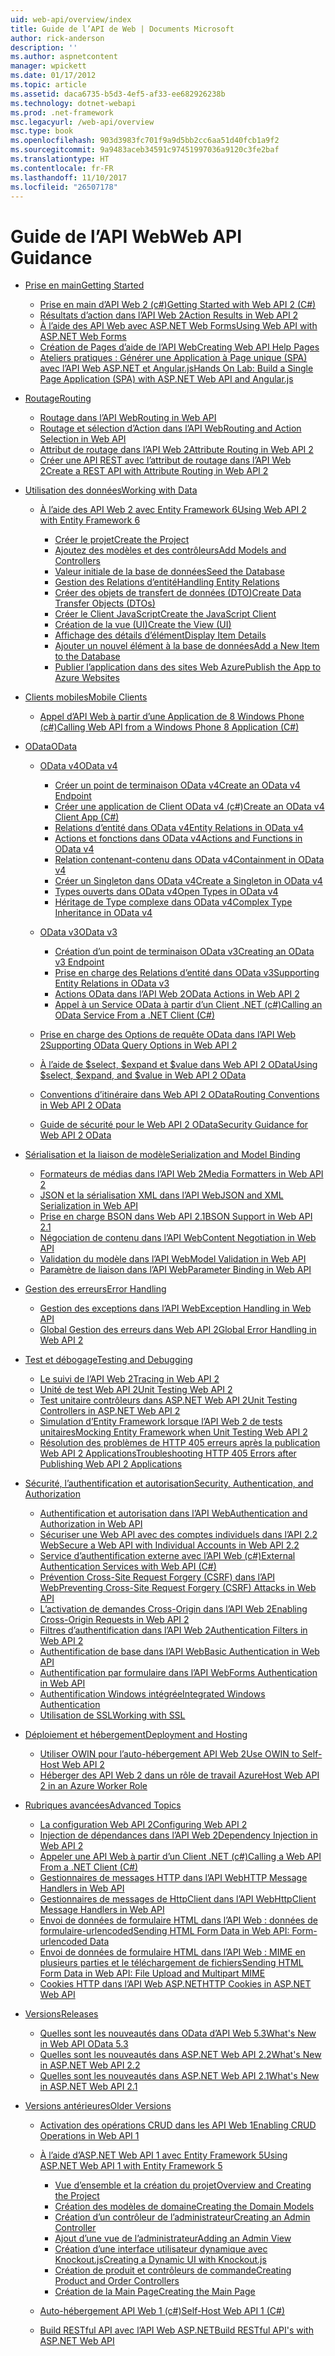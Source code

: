 ```yaml
---
uid: web-api/overview/index
title: Guide de l’API de Web | Documents Microsoft
author: rick-anderson
description: ''
ms.author: aspnetcontent
manager: wpickett
ms.date: 01/17/2012
ms.topic: article
ms.assetid: daca6735-b5d3-4ef5-af33-ee682926238b
ms.technology: dotnet-webapi
ms.prod: .net-framework
msc.legacyurl: /web-api/overview
msc.type: book
ms.openlocfilehash: 903d3983fc701f9a9d5bb2cc6aa51d40fcb1a9f2
ms.sourcegitcommit: 9a9483aceb34591c97451997036a9120c3fe2baf
ms.translationtype: HT
ms.contentlocale: fr-FR
ms.lasthandoff: 11/10/2017
ms.locfileid: "26507178"
---
```

<a name="web-api-guidance"></a><span data-ttu-id="b3752-102">Guide de l’API Web</span><span class="sxs-lookup"><span data-stu-id="b3752-102">Web API Guidance</span></span>
====================
- [<span data-ttu-id="b3752-103">Prise en main</span><span class="sxs-lookup"><span data-stu-id="b3752-103">Getting Started</span></span>](getting-started-with-aspnet-web-api/index.md)

    - [<span data-ttu-id="b3752-104">Prise en main d’API Web 2 (c#)</span><span class="sxs-lookup"><span data-stu-id="b3752-104">Getting Started with Web API 2 (C#)</span></span>](getting-started-with-aspnet-web-api/tutorial-your-first-web-api.md)
    - [<span data-ttu-id="b3752-105">Résultats d’action dans l’API Web 2</span><span class="sxs-lookup"><span data-stu-id="b3752-105">Action Results in Web API 2</span></span>](getting-started-with-aspnet-web-api/action-results.md)
    - [<span data-ttu-id="b3752-106">À l’aide des API Web avec ASP.NET Web Forms</span><span class="sxs-lookup"><span data-stu-id="b3752-106">Using Web API with ASP.NET Web Forms</span></span>](getting-started-with-aspnet-web-api/using-web-api-with-aspnet-web-forms.md)
    - [<span data-ttu-id="b3752-107">Création de Pages d’aide de l’API Web</span><span class="sxs-lookup"><span data-stu-id="b3752-107">Creating Web API Help Pages</span></span>](getting-started-with-aspnet-web-api/creating-api-help-pages.md)
    - [<span data-ttu-id="b3752-108">Ateliers pratiques : Générer une Application à Page unique (SPA) avec l’API Web ASP.NET et Angular.js</span><span class="sxs-lookup"><span data-stu-id="b3752-108">Hands On Lab: Build a Single Page Application (SPA) with ASP.NET Web API and Angular.js</span></span>](getting-started-with-aspnet-web-api/build-a-single-page-application-spa-with-aspnet-web-api-and-angularjs.md)
- [<span data-ttu-id="b3752-109">Routage</span><span class="sxs-lookup"><span data-stu-id="b3752-109">Routing</span></span>](web-api-routing-and-actions/index.md)

    - [<span data-ttu-id="b3752-110">Routage dans l’API Web</span><span class="sxs-lookup"><span data-stu-id="b3752-110">Routing in Web API</span></span>](web-api-routing-and-actions/routing-in-aspnet-web-api.md)
    - [<span data-ttu-id="b3752-111">Routage et sélection d’Action dans l’API Web</span><span class="sxs-lookup"><span data-stu-id="b3752-111">Routing and Action Selection in Web API</span></span>](web-api-routing-and-actions/routing-and-action-selection.md)
    - [<span data-ttu-id="b3752-112">Attribut de routage dans l’API Web 2</span><span class="sxs-lookup"><span data-stu-id="b3752-112">Attribute Routing in Web API 2</span></span>](web-api-routing-and-actions/attribute-routing-in-web-api-2.md)
    - [<span data-ttu-id="b3752-113">Créer une API REST avec l’attribut de routage dans l’API Web 2</span><span class="sxs-lookup"><span data-stu-id="b3752-113">Create a REST API with Attribute Routing in Web API 2</span></span>](web-api-routing-and-actions/create-a-rest-api-with-attribute-routing.md)
- [<span data-ttu-id="b3752-114">Utilisation des données</span><span class="sxs-lookup"><span data-stu-id="b3752-114">Working with Data</span></span>](data/index.md)

    - [<span data-ttu-id="b3752-115">À l’aide des API Web 2 avec Entity Framework 6</span><span class="sxs-lookup"><span data-stu-id="b3752-115">Using Web API 2 with Entity Framework 6</span></span>](data/using-web-api-with-entity-framework/index.md)

        - [<span data-ttu-id="b3752-116">Créer le projet</span><span class="sxs-lookup"><span data-stu-id="b3752-116">Create the Project</span></span>](data/using-web-api-with-entity-framework/part-1.md)
        - [<span data-ttu-id="b3752-117">Ajoutez des modèles et des contrôleurs</span><span class="sxs-lookup"><span data-stu-id="b3752-117">Add Models and Controllers</span></span>](data/using-web-api-with-entity-framework/part-2.md)
        - [<span data-ttu-id="b3752-118">Valeur initiale de la base de données</span><span class="sxs-lookup"><span data-stu-id="b3752-118">Seed the Database</span></span>](data/using-web-api-with-entity-framework/part-3.md)
        - [<span data-ttu-id="b3752-119">Gestion des Relations d’entité</span><span class="sxs-lookup"><span data-stu-id="b3752-119">Handling Entity Relations</span></span>](data/using-web-api-with-entity-framework/part-4.md)
        - [<span data-ttu-id="b3752-120">Créer des objets de transfert de données (DTO)</span><span class="sxs-lookup"><span data-stu-id="b3752-120">Create Data Transfer Objects (DTOs)</span></span>](data/using-web-api-with-entity-framework/part-5.md)
        - [<span data-ttu-id="b3752-121">Créer le Client JavaScript</span><span class="sxs-lookup"><span data-stu-id="b3752-121">Create the JavaScript Client</span></span>](data/using-web-api-with-entity-framework/part-6.md)
        - [<span data-ttu-id="b3752-122">Création de la vue (UI)</span><span class="sxs-lookup"><span data-stu-id="b3752-122">Create the View (UI)</span></span>](data/using-web-api-with-entity-framework/part-7.md)
        - [<span data-ttu-id="b3752-123">Affichage des détails d’élément</span><span class="sxs-lookup"><span data-stu-id="b3752-123">Display Item Details</span></span>](data/using-web-api-with-entity-framework/part-8.md)
        - [<span data-ttu-id="b3752-124">Ajouter un nouvel élément à la base de données</span><span class="sxs-lookup"><span data-stu-id="b3752-124">Add a New Item to the Database</span></span>](data/using-web-api-with-entity-framework/part-9.md)
        - [<span data-ttu-id="b3752-125">Publier l’application dans des sites Web Azure</span><span class="sxs-lookup"><span data-stu-id="b3752-125">Publish the App to Azure Websites</span></span>](data/using-web-api-with-entity-framework/part-10.md)
- [<span data-ttu-id="b3752-126">Clients mobiles</span><span class="sxs-lookup"><span data-stu-id="b3752-126">Mobile Clients</span></span>](mobile-clients/index.md)

    - [<span data-ttu-id="b3752-127">Appel d’API Web à partir d’une Application de 8 Windows Phone (c#)</span><span class="sxs-lookup"><span data-stu-id="b3752-127">Calling Web API from a Windows Phone 8 Application (C#)</span></span>](mobile-clients/calling-web-api-from-a-windows-phone-8-application.md)
- [<span data-ttu-id="b3752-128">OData</span><span class="sxs-lookup"><span data-stu-id="b3752-128">OData</span></span>](odata-support-in-aspnet-web-api/index.md)

    - [<span data-ttu-id="b3752-129">OData v4</span><span class="sxs-lookup"><span data-stu-id="b3752-129">OData v4</span></span>](odata-support-in-aspnet-web-api/odata-v4/index.md)

        - [<span data-ttu-id="b3752-130">Créer un point de terminaison OData v4</span><span class="sxs-lookup"><span data-stu-id="b3752-130">Create an OData v4 Endpoint</span></span>](odata-support-in-aspnet-web-api/odata-v4/create-an-odata-v4-endpoint.md)
        - [<span data-ttu-id="b3752-131">Créer une application de Client OData v4 (c#)</span><span class="sxs-lookup"><span data-stu-id="b3752-131">Create an OData v4 Client App (C#)</span></span>](odata-support-in-aspnet-web-api/odata-v4/create-an-odata-v4-client-app.md)
        - [<span data-ttu-id="b3752-132">Relations d’entité dans OData v4</span><span class="sxs-lookup"><span data-stu-id="b3752-132">Entity Relations in OData v4</span></span>](odata-support-in-aspnet-web-api/odata-v4/entity-relations-in-odata-v4.md)
        - [<span data-ttu-id="b3752-133">Actions et fonctions dans OData v4</span><span class="sxs-lookup"><span data-stu-id="b3752-133">Actions and Functions in OData v4</span></span>](odata-support-in-aspnet-web-api/odata-v4/odata-actions-and-functions.md)
        - [<span data-ttu-id="b3752-134">Relation contenant-contenu dans OData v4</span><span class="sxs-lookup"><span data-stu-id="b3752-134">Containment in OData v4</span></span>](odata-support-in-aspnet-web-api/odata-v4/odata-containment-in-web-api-22.md)
        - [<span data-ttu-id="b3752-135">Créer un Singleton dans OData v4</span><span class="sxs-lookup"><span data-stu-id="b3752-135">Create a Singleton in OData v4</span></span>](odata-support-in-aspnet-web-api/odata-v4/using-a-singleton-in-an-odata-endpoint-in-web-api-22.md)
        - [<span data-ttu-id="b3752-136">Types ouverts dans OData v4</span><span class="sxs-lookup"><span data-stu-id="b3752-136">Open Types in OData v4</span></span>](odata-support-in-aspnet-web-api/odata-v4/use-open-types-in-odata-v4.md)
        - [<span data-ttu-id="b3752-137">Héritage de Type complexe dans OData v4</span><span class="sxs-lookup"><span data-stu-id="b3752-137">Complex Type Inheritance in OData v4</span></span>](odata-support-in-aspnet-web-api/odata-v4/complex-type-inheritance-in-odata-v4.md)
    - [<span data-ttu-id="b3752-138">OData v3</span><span class="sxs-lookup"><span data-stu-id="b3752-138">OData v3</span></span>](odata-support-in-aspnet-web-api/odata-v3/index.md)

        - [<span data-ttu-id="b3752-139">Création d’un point de terminaison OData v3</span><span class="sxs-lookup"><span data-stu-id="b3752-139">Creating an OData v3 Endpoint</span></span>](odata-support-in-aspnet-web-api/odata-v3/creating-an-odata-endpoint.md)
        - [<span data-ttu-id="b3752-140">Prise en charge des Relations d’entité dans OData v3</span><span class="sxs-lookup"><span data-stu-id="b3752-140">Supporting Entity Relations in OData v3</span></span>](odata-support-in-aspnet-web-api/odata-v3/working-with-entity-relations.md)
        - [<span data-ttu-id="b3752-141">Actions OData dans l’API Web 2</span><span class="sxs-lookup"><span data-stu-id="b3752-141">OData Actions in Web API 2</span></span>](odata-support-in-aspnet-web-api/odata-v3/odata-actions.md)
        - [<span data-ttu-id="b3752-142">Appel à un Service OData à partir d’un Client .NET (c#)</span><span class="sxs-lookup"><span data-stu-id="b3752-142">Calling an OData Service From a .NET Client (C#)</span></span>](odata-support-in-aspnet-web-api/odata-v3/calling-an-odata-service-from-a-net-client.md)
    - [<span data-ttu-id="b3752-143">Prise en charge des Options de requête OData dans l’API Web 2</span><span class="sxs-lookup"><span data-stu-id="b3752-143">Supporting OData Query Options in Web API 2</span></span>](odata-support-in-aspnet-web-api/supporting-odata-query-options.md)
    - [<span data-ttu-id="b3752-144">À l’aide de $select, $expand et $value dans Web API 2 OData</span><span class="sxs-lookup"><span data-stu-id="b3752-144">Using $select, $expand, and $value in Web API 2 OData</span></span>](odata-support-in-aspnet-web-api/using-select-expand-and-value.md)
    - [<span data-ttu-id="b3752-145">Conventions d’itinéraire dans Web API 2 OData</span><span class="sxs-lookup"><span data-stu-id="b3752-145">Routing Conventions in Web API 2 OData</span></span>](odata-support-in-aspnet-web-api/odata-routing-conventions.md)
    - [<span data-ttu-id="b3752-146">Guide de sécurité pour le Web API 2 OData</span><span class="sxs-lookup"><span data-stu-id="b3752-146">Security Guidance for Web API 2 OData</span></span>](odata-support-in-aspnet-web-api/odata-security-guidance.md)
- [<span data-ttu-id="b3752-147">Sérialisation et la liaison de modèle</span><span class="sxs-lookup"><span data-stu-id="b3752-147">Serialization and Model Binding</span></span>](formats-and-model-binding/index.md)

    - [<span data-ttu-id="b3752-148">Formateurs de médias dans l’API Web 2</span><span class="sxs-lookup"><span data-stu-id="b3752-148">Media Formatters in Web API 2</span></span>](formats-and-model-binding/media-formatters.md)
    - [<span data-ttu-id="b3752-149">JSON et la sérialisation XML dans l’API Web</span><span class="sxs-lookup"><span data-stu-id="b3752-149">JSON and XML Serialization in Web API</span></span>](formats-and-model-binding/json-and-xml-serialization.md)
    - [<span data-ttu-id="b3752-150">Prise en charge BSON dans Web API 2.1</span><span class="sxs-lookup"><span data-stu-id="b3752-150">BSON Support in Web API 2.1</span></span>](formats-and-model-binding/bson-support-in-web-api-21.md)
    - [<span data-ttu-id="b3752-151">Négociation de contenu dans l’API Web</span><span class="sxs-lookup"><span data-stu-id="b3752-151">Content Negotiation in Web API</span></span>](formats-and-model-binding/content-negotiation.md)
    - [<span data-ttu-id="b3752-152">Validation du modèle dans l’API Web</span><span class="sxs-lookup"><span data-stu-id="b3752-152">Model Validation in Web API</span></span>](formats-and-model-binding/model-validation-in-aspnet-web-api.md)
    - [<span data-ttu-id="b3752-153">Paramètre de liaison dans l’API Web</span><span class="sxs-lookup"><span data-stu-id="b3752-153">Parameter Binding in Web API</span></span>](formats-and-model-binding/parameter-binding-in-aspnet-web-api.md)
- [<span data-ttu-id="b3752-154">Gestion des erreurs</span><span class="sxs-lookup"><span data-stu-id="b3752-154">Error Handling</span></span>](error-handling/index.md)

    - [<span data-ttu-id="b3752-155">Gestion des exceptions dans l’API Web</span><span class="sxs-lookup"><span data-stu-id="b3752-155">Exception Handling in Web API</span></span>](error-handling/exception-handling.md)
    - [<span data-ttu-id="b3752-156">Global Gestion des erreurs dans Web API 2</span><span class="sxs-lookup"><span data-stu-id="b3752-156">Global Error Handling in Web API 2</span></span>](error-handling/web-api-global-error-handling.md)
- [<span data-ttu-id="b3752-157">Test et débogage</span><span class="sxs-lookup"><span data-stu-id="b3752-157">Testing and Debugging</span></span>](testing-and-debugging/index.md)

    - [<span data-ttu-id="b3752-158">Le suivi de l’API Web 2</span><span class="sxs-lookup"><span data-stu-id="b3752-158">Tracing in Web API 2</span></span>](testing-and-debugging/tracing-in-aspnet-web-api.md)
    - [<span data-ttu-id="b3752-159">Unité de test Web API 2</span><span class="sxs-lookup"><span data-stu-id="b3752-159">Unit Testing Web API 2</span></span>](testing-and-debugging/unit-testing-with-aspnet-web-api.md)
    - [<span data-ttu-id="b3752-160">Test unitaire contrôleurs dans ASP.NET Web API 2</span><span class="sxs-lookup"><span data-stu-id="b3752-160">Unit Testing Controllers in ASP.NET Web API 2</span></span>](testing-and-debugging/unit-testing-controllers-in-web-api.md)
    - [<span data-ttu-id="b3752-161">Simulation d’Entity Framework lorsque l’API Web 2 de tests unitaires</span><span class="sxs-lookup"><span data-stu-id="b3752-161">Mocking Entity Framework when Unit Testing Web API 2</span></span>](testing-and-debugging/mocking-entity-framework-when-unit-testing-aspnet-web-api-2.md)
    - [<span data-ttu-id="b3752-162">Résolution des problèmes de HTTP 405 erreurs après la publication Web API 2 Applications</span><span class="sxs-lookup"><span data-stu-id="b3752-162">Troubleshooting HTTP 405 Errors after Publishing Web API 2 Applications</span></span>](testing-and-debugging/troubleshooting-http-405-errors-after-publishing-web-api-applications.md)
- [<span data-ttu-id="b3752-163">Sécurité, l’authentification et autorisation</span><span class="sxs-lookup"><span data-stu-id="b3752-163">Security, Authentication, and Authorization</span></span>](security/index.md)

    - [<span data-ttu-id="b3752-164">Authentification et autorisation dans l’API Web</span><span class="sxs-lookup"><span data-stu-id="b3752-164">Authentication and Authorization in Web API</span></span>](security/authentication-and-authorization-in-aspnet-web-api.md)
    - [<span data-ttu-id="b3752-165">Sécuriser une Web API avec des comptes individuels dans l’API 2.2 Web</span><span class="sxs-lookup"><span data-stu-id="b3752-165">Secure a Web API with Individual Accounts in Web API 2.2</span></span>](security/individual-accounts-in-web-api.md)
    - [<span data-ttu-id="b3752-166">Service d’authentification externe avec l’API Web (c#)</span><span class="sxs-lookup"><span data-stu-id="b3752-166">External Authentication Services with Web API (C#)</span></span>](security/external-authentication-services.md)
    - [<span data-ttu-id="b3752-167">Prévention Cross-Site Request Forgery (CSRF) dans l’API Web</span><span class="sxs-lookup"><span data-stu-id="b3752-167">Preventing Cross-Site Request Forgery (CSRF) Attacks in Web API</span></span>](security/preventing-cross-site-request-forgery-csrf-attacks.md)
    - [<span data-ttu-id="b3752-168">L’activation de demandes Cross-Origin dans l’API Web 2</span><span class="sxs-lookup"><span data-stu-id="b3752-168">Enabling Cross-Origin Requests in Web API 2</span></span>](security/enabling-cross-origin-requests-in-web-api.md)
    - [<span data-ttu-id="b3752-169">Filtres d’authentification dans l’API Web 2</span><span class="sxs-lookup"><span data-stu-id="b3752-169">Authentication Filters in Web API 2</span></span>](security/authentication-filters.md)
    - [<span data-ttu-id="b3752-170">Authentification de base dans l’API Web</span><span class="sxs-lookup"><span data-stu-id="b3752-170">Basic Authentication in Web API</span></span>](security/basic-authentication.md)
    - [<span data-ttu-id="b3752-171">Authentification par formulaire dans l’API Web</span><span class="sxs-lookup"><span data-stu-id="b3752-171">Forms Authentication in Web API</span></span>](security/forms-authentication.md)
    - [<span data-ttu-id="b3752-172">Authentification Windows intégrée</span><span class="sxs-lookup"><span data-stu-id="b3752-172">Integrated Windows Authentication</span></span>](security/integrated-windows-authentication.md)
    - [<span data-ttu-id="b3752-173">Utilisation de SSL</span><span class="sxs-lookup"><span data-stu-id="b3752-173">Working with SSL</span></span>](security/working-with-ssl-in-web-api.md)
- [<span data-ttu-id="b3752-174">Déploiement et hébergement</span><span class="sxs-lookup"><span data-stu-id="b3752-174">Deployment and Hosting</span></span>](hosting-aspnet-web-api/index.md)

    - [<span data-ttu-id="b3752-175">Utiliser OWIN pour l’auto-hébergement API Web 2</span><span class="sxs-lookup"><span data-stu-id="b3752-175">Use OWIN to Self-Host Web API 2</span></span>](hosting-aspnet-web-api/use-owin-to-self-host-web-api.md)
    - [<span data-ttu-id="b3752-176">Héberger des API Web 2 dans un rôle de travail Azure</span><span class="sxs-lookup"><span data-stu-id="b3752-176">Host Web API 2 in an Azure Worker Role</span></span>](hosting-aspnet-web-api/host-aspnet-web-api-in-an-azure-worker-role.md)
- [<span data-ttu-id="b3752-177">Rubriques avancées</span><span class="sxs-lookup"><span data-stu-id="b3752-177">Advanced Topics</span></span>](advanced/index.md)

    - [<span data-ttu-id="b3752-178">La configuration Web API 2</span><span class="sxs-lookup"><span data-stu-id="b3752-178">Configuring Web API 2</span></span>](advanced/configuring-aspnet-web-api.md)
    - [<span data-ttu-id="b3752-179">Injection de dépendances dans l’API Web 2</span><span class="sxs-lookup"><span data-stu-id="b3752-179">Dependency Injection in Web API 2</span></span>](advanced/dependency-injection.md)
    - [<span data-ttu-id="b3752-180">Appeler une API Web à partir d’un Client .NET (c#)</span><span class="sxs-lookup"><span data-stu-id="b3752-180">Calling a Web API From a .NET Client (C#)</span></span>](advanced/calling-a-web-api-from-a-net-client.md)
    - [<span data-ttu-id="b3752-181">Gestionnaires de messages HTTP dans l’API Web</span><span class="sxs-lookup"><span data-stu-id="b3752-181">HTTP Message Handlers in Web API</span></span>](advanced/http-message-handlers.md)
    - [<span data-ttu-id="b3752-182">Gestionnaires de messages de HttpClient dans l’API Web</span><span class="sxs-lookup"><span data-stu-id="b3752-182">HttpClient Message Handlers in Web API</span></span>](advanced/httpclient-message-handlers.md)
    - [<span data-ttu-id="b3752-183">Envoi de données de formulaire HTML dans l’API Web : données de formulaire-urlencoded</span><span class="sxs-lookup"><span data-stu-id="b3752-183">Sending HTML Form Data in Web API: Form-urlencoded Data</span></span>](advanced/sending-html-form-data-part-1.md)
    - [<span data-ttu-id="b3752-184">Envoi de données de formulaire HTML dans l’API Web : MIME en plusieurs parties et le téléchargement de fichiers</span><span class="sxs-lookup"><span data-stu-id="b3752-184">Sending HTML Form Data in Web API: File Upload and Multipart MIME</span></span>](advanced/sending-html-form-data-part-2.md)
    - [<span data-ttu-id="b3752-185">Cookies HTTP dans l’API Web ASP.NET</span><span class="sxs-lookup"><span data-stu-id="b3752-185">HTTP Cookies in ASP.NET Web API</span></span>](advanced/http-cookies.md)
- [<span data-ttu-id="b3752-186">Versions</span><span class="sxs-lookup"><span data-stu-id="b3752-186">Releases</span></span>](releases/index.md)

    - [<span data-ttu-id="b3752-187">Quelles sont les nouveautés dans OData d’API Web 5.3</span><span class="sxs-lookup"><span data-stu-id="b3752-187">What's New in Web API OData 5.3</span></span>](releases/whats-new-in-aspnet-web-api-odata-53.md)
    - [<span data-ttu-id="b3752-188">Quelles sont les nouveautés dans ASP.NET Web API 2.2</span><span class="sxs-lookup"><span data-stu-id="b3752-188">What's New in ASP.NET Web API 2.2</span></span>](releases/whats-new-in-aspnet-web-api-22.md)
    - [<span data-ttu-id="b3752-189">Quelles sont les nouveautés dans ASP.NET Web API 2.1</span><span class="sxs-lookup"><span data-stu-id="b3752-189">What's New in ASP.NET Web API 2.1</span></span>](releases/whats-new-in-aspnet-web-api-21.md)
- [<span data-ttu-id="b3752-190">Versions antérieures</span><span class="sxs-lookup"><span data-stu-id="b3752-190">Older Versions</span></span>](older-versions/index.md)

    - [<span data-ttu-id="b3752-191">Activation des opérations CRUD dans les API Web 1</span><span class="sxs-lookup"><span data-stu-id="b3752-191">Enabling CRUD Operations in Web API 1</span></span>](older-versions/creating-a-web-api-that-supports-crud-operations.md)
    - [<span data-ttu-id="b3752-192">À l’aide d’ASP.NET Web API 1 avec Entity Framework 5</span><span class="sxs-lookup"><span data-stu-id="b3752-192">Using ASP.NET Web API 1 with Entity Framework 5</span></span>](older-versions/using-web-api-1-with-entity-framework-5/index.md)

        - [<span data-ttu-id="b3752-193">Vue d’ensemble et la création du projet</span><span class="sxs-lookup"><span data-stu-id="b3752-193">Overview and Creating the Project</span></span>](older-versions/using-web-api-1-with-entity-framework-5/using-web-api-with-entity-framework-part-1.md)
        - [<span data-ttu-id="b3752-194">Création des modèles de domaine</span><span class="sxs-lookup"><span data-stu-id="b3752-194">Creating the Domain Models</span></span>](older-versions/using-web-api-1-with-entity-framework-5/using-web-api-with-entity-framework-part-2.md)
        - [<span data-ttu-id="b3752-195">Création d’un contrôleur de l’administrateur</span><span class="sxs-lookup"><span data-stu-id="b3752-195">Creating an Admin Controller</span></span>](older-versions/using-web-api-1-with-entity-framework-5/using-web-api-with-entity-framework-part-3.md)
        - [<span data-ttu-id="b3752-196">Ajout d’une vue de l’administrateur</span><span class="sxs-lookup"><span data-stu-id="b3752-196">Adding an Admin View</span></span>](older-versions/using-web-api-1-with-entity-framework-5/using-web-api-with-entity-framework-part-4.md)
        - [<span data-ttu-id="b3752-197">Création d’une interface utilisateur dynamique avec Knockout.js</span><span class="sxs-lookup"><span data-stu-id="b3752-197">Creating a Dynamic UI with Knockout.js</span></span>](older-versions/using-web-api-1-with-entity-framework-5/using-web-api-with-entity-framework-part-5.md)
        - [<span data-ttu-id="b3752-198">Création de produit et contrôleurs de commande</span><span class="sxs-lookup"><span data-stu-id="b3752-198">Creating Product and Order Controllers</span></span>](older-versions/using-web-api-1-with-entity-framework-5/using-web-api-with-entity-framework-part-6.md)
        - [<span data-ttu-id="b3752-199">Création de la Main Page</span><span class="sxs-lookup"><span data-stu-id="b3752-199">Creating the Main Page</span></span>](older-versions/using-web-api-1-with-entity-framework-5/using-web-api-with-entity-framework-part-7.md)
    - [<span data-ttu-id="b3752-200">Auto-hébergement API Web 1 (c#)</span><span class="sxs-lookup"><span data-stu-id="b3752-200">Self-Host Web API 1 (C#)</span></span>](older-versions/self-host-a-web-api.md)
    - [<span data-ttu-id="b3752-201">Build RESTful API avec l’API Web ASP.NET</span><span class="sxs-lookup"><span data-stu-id="b3752-201">Build RESTful API's with ASP.NET Web API</span></span>](older-versions/build-restful-apis-with-aspnet-web-api.md)
